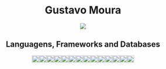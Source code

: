 <h1 align="center">Gustavo Moura</h1>
<div
  style="
    display: flex;
    align-items: center;
    justify-content: center;
    width: 100%;
  "
>
  <img
    src="https://github-readme-stats.vercel.app/api/top-langs/?username=gustavoMoura10&show_icons=true"
  />
</div>
<h2 align="center">Languagens, Frameworks and Databases</h2>
<div
  style="
    display: flex;
    align-items: center;
    justify-content: center;
    width: 100%;
  "
>
  <img
    height="20"
    width="20"
    src="https://cdn.jsdelivr.net/gh/devicons/devicon@latest/icons/javascript/javascript-original.svg"
  />
  <img
    height="20"
    width="20"
    src="https://cdn.jsdelivr.net/gh/devicons/devicon@latest/icons/typescript/typescript-original.svg"
  />
  <img
    height="20"
    width="20"
    src="https://cdn.jsdelivr.net/gh/devicons/devicon@latest/icons/react/react-original.svg"
  />
  <img
    height="20"
    width="20"
    src="https://cdn.jsdelivr.net/gh/devicons/devicon@latest/icons/angular/angular-original.svg"
  />
  <img
    height="20"
    width="20"
    src="https://cdn.jsdelivr.net/gh/devicons/devicon@latest/icons/vuejs/vuejs-original.svg"
  />
  <img
    height="20"
    width="20"
    src="https://cdn.jsdelivr.net/gh/devicons/devicon@latest/icons/nodejs/nodejs-original.svg"
  />
  <img
    height="20"
    width="20"
    src="https://cdn.jsdelivr.net/gh/devicons/devicon@latest/icons/postgresql/postgresql-original.svg"
  />
  <img
    height="20"
    width="20"
    src="https://cdn.jsdelivr.net/gh/devicons/devicon@latest/icons/mysql/mysql-original.svg"
  />
  <img
    height="20"
    width="20"
    src="https://cdn.jsdelivr.net/gh/devicons/devicon@latest/icons/microsoftsqlserver/microsoftsqlserver-original.svg"
  />
  <img
    height="20"
    width="20"
    src="https://cdn.jsdelivr.net/gh/devicons/devicon@latest/icons/mongodb/mongodb-original.svg"
  />
  <img
    height="20"
    width="20"
    src="https://cdn.jsdelivr.net/gh/devicons/devicon@latest/icons/express/express-original.svg"
  />
  <img
    height="20"
    width="20"
    src="https://cdn.jsdelivr.net/gh/devicons/devicon@latest/icons/sequelize/sequelize-original.svg"
  />
  <img
    height="20"
    width="20"
    src="https://cdn.jsdelivr.net/gh/devicons/devicon@latest/icons/java/java-original.svg"
  />
  <img
    height="20"
    width="20"
    src="https://cdn.jsdelivr.net/gh/devicons/devicon@latest/icons/spring/spring-original.svg"
  />
</div>
